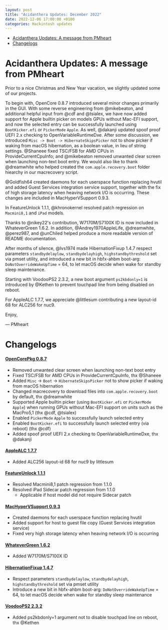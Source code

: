```yaml
---
layout: post
title: "Acidanthera Updates: December 2022"
date: 2022-12-06 17:00:00 +0100
categories: Hackintosh updates
---
```


* [Acidanthera Updates: A message from PMheart](#acidanthera-updates-a-message-from-pmheart)
* [Changelogs](#changelogs)

# Acidanthera Updates: A message from PMheart

Prior to a nice Christmas and New Year vacation, we slightly updated some of our projects.

To begin with, OpenCore 0.8.7 introduced several minor changes primarily in the GUI. With some reverse engineering from @mikebeaton, and additional helpful input from @cdf and @tsialex, we have now added support for Apple builtin picker on models GPUs without Mac-EFI support, and now the selected entry can be successfully launched using `BootKicker.efi` or `PickerMode` `Apple`. As well, @dakanji updated spoof proof UEFI 2.x checking to OpenVariableRuntimeDxe. After some discussion, we introduced `Misc -> Boot -> HibernateSkipsPicker` not to show picker if waking from macOS hibernation, as a boolean value, in lieu of string settings. @Shaneee fixed TSC/FSB for AMD CPUs in ProvideCurrentCpuInfo; and @mikebeaton removed unwanted clear screen when launching non-text boot entry. We would also like to thank @dreamwhite who helped created the `com.apple.recovery.boot` folder hiearchy in our macrecovery script.

@Goldfish64 created daemons for each userspace function replacing hvutil and added Guest Services integration service support, together with the fix of high storage latency when heaving network I/O is occurring. These changes are included in MacHyperVSupport 0.9.3.

In FeatureUnlock 1.1.1, @khronokernel resolved patch regression on `Macmini8,1` and `iPad` models.

Thanks to @nikey22's contribution, W7170M/S7100X ID is now included in WhateverGreen 1.6.2. In addition, @Andrey1970AppleLife, @dreamwhite, @perez987, and @unChiled helped produce a more readable version of README documentation.

After months of silence, @lvs1974 made HibernationFixup 1.4.7 respect parameters `standbydelaylow`, `standbydelayhigh`, `highstandbythreshold` set via pmset utility, and introduced a new bit in hbfx-ahbm boot-arg: `DoNotOverrideWakeUpTime` = 64, to let macOS decide when wake for standby sleep maintenance.

Starting with VoodooPS2 2.3.2, a new boot argument `ps2kbdonly=1` is introduced by @Kethen to prevent touchpad line from being disabled on reboot.

For AppleALC 1.7.7, we appreciate @littlesum contributing a new layout-id 68 for ALC256 for nuc9.

Enjoy,

— PMheart

# Changelogs

#### [OpenCorePkg 0.8.7](https://github.com/acidanthera/OpenCorePkg/releases)

* Removed unwanted clear screen when launching non-text boot entry
* Fixed TSC/FSB for AMD CPUs in ProvideCurrentCpuInfo, thx @Shaneee
* Added `Misc` -> `Boot` -> `HibernateSkipsPicker` not to show picker if waking from macOS hibernation
* Changed macrecovery to download files into `com.apple.recovery.boot` by default, thx @dreamwhite
* Supported Apple builtin picker (using `BootKicker.efi` or `PickerMode` `Apple`) when running GPUs without Mac-EFI support on units such as the MacPro5,1 (thx @cdf, @tsialex)
* Enabled `PickerMode` `Apple` to successfully launch selected entry
* Enabled `BootKicker.efi` to successfully launch selected entry (via reboot) (thx @cdf)
* Added spoof proof UEFI 2.x checking to OpenVariableRuntimeDxe, thx @dakanji

#### [AppleALC 1.7.7](https://github.com/acidanthera/AppleALC/releases)

* Added ALC256 layout-id 68 for nuc9 by littlesum

#### [FeatureUnlock 1.1.1](https://github.com/acidanthera/FeatureUnlock/releases)

* Resolved Macmini8,1 patch regression from 1.1.0
* Resolved iPad Sidecar patch regression from 1.1.0
  * Applicable if host model did not require Sidecar patch

#### [MacHyperVSupport 0.9.3](https://github.com/acidanthera/MacHyperVSupport/releases)

* Created daemons for each userspace function replacing hvutil
* Added support for host to guest file copy (Guest Services integration service)
* Fixed very high storage latency when heaving network I/O is occurring

#### [WhateverGreen 1.6.2](https://github.com/acidanthera/WhateverGreen/releases)

* Added W7170M/S7100X ID

#### [HibernationFixup 1.4.7](https://github.com/acidanthera/HibernationFixup/releases)

* Respect parameters `standbydelaylow`, `standbydelayhigh`, `highstandbythreshold` set via pmset utility
* Introduce a new bit in hbfx-ahbm boot-arg: `DoNotOverrideWakeUpTime` = 64, to let macOS decide when wake for standby sleep maintenance

#### [VoodooPS2 2.3.2](https://github.com/acidanthera/VoodooPS2/releases)

* Added ps2kbdonly=1 argument not to disable touchpad line on reboot, thx @Kethen

